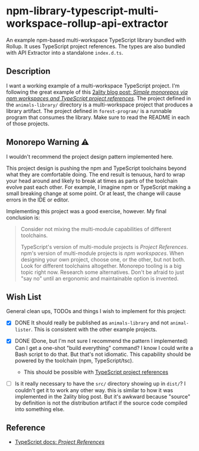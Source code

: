 # npm-library-typescript-multi-workspace-rollup-api-extractor

An example npm-based multi-workspace TypeScript library bundled with Rollup. It uses TypeScript project references. The types are also bundled with API Extractor into a standalone `index.d.ts`.


## Description

I want a working example of a multi-workspace TypeScript project. I'm following the great example of this [2ality blog post: *Simple monorepos via npm workspaces and TypeScript project references*](https://2ality.com/2021/07/simple-monorepos.html).
The project defined in the `animals-library/` directory is a multi-workspace project that produces a library artifact.
The project defined in `forest-program/` is a runnable program that consumes the library. Make sure to read the README
in each of those projects.


## Monorepo Warning ⚠️

I wouldn't recommend the project design pattern implemented here. 

This project design is pushing the npm and TypeScript toolchains beyond what they are comfortable doing. The end result
is tenuous, hard to wrap your head around and likely to break at times as parts of the toolchain evolve past each other.
For example, I imagine npm or TypeScript making a small breaking change at some point. Or at least, the change will cause
errors in the IDE or editor.

Implementing this project was a good exercise, however. My final conclusion is:

> Consider not mixing the multi-module capabilities of different toolchains.
> 
> TypeScript's version of multi-module projects is *Project References*. npm's version of multi-module projects is
> *npm workspaces*. When designing your own project, choose one, or the other, but not both. Look for different toolchains
> altogether. Monorepo tooling is a big topic right now. Research some alternatives. Don't be afraid to just "say no"
> until an ergonomic and maintainable option is invented.


## Wish List

General clean ups, TODOs and things I wish to implement for this project:

* [x] DONE It should really be published as `animals-library` and not `animal-lister`. This is consistent with the other
  example projects.
* [x] DONE (Done, but I'm not sure I recommend the pattern I implemented) Can I get a one-shot "build everything" command? I know I could write a Bash script to do that. But that's not
  idiomatic. This capability should be powered by the toolchain (npm, TypeScript/tsc). 
  * This should be possible with [TypeScript project references](https://2ality.com/2021/07/simple-monorepos.html#typescript-project-references)
* [ ] Is it really necessary to have the `src/` directory showing up in `dist/`? I couldn't get it to work any other way.
  this is similar to how it was implemented in the 2ality blog post. But it's awkward because "source" by definition is
  not the distribution artifact if the source code compiled into something else.


## Reference

* [TypeScript docs: *Project References*](https://www.typescriptlang.org/docs/handbook/project-references.html)
